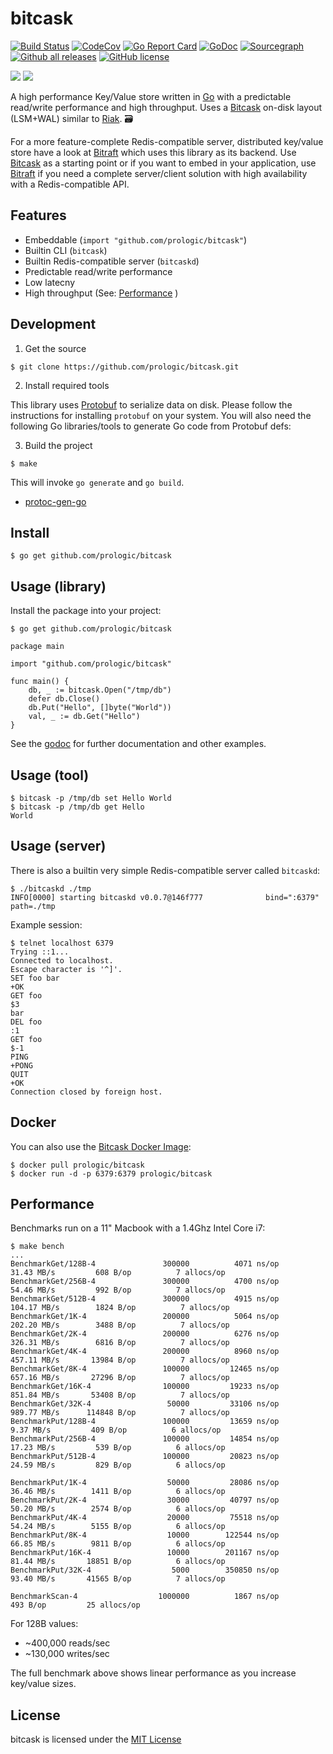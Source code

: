 # bitcask

[![Build Status](https://cloud.drone.io/api/badges/prologic/bitcask/status.svg)](https://cloud.drone.io/prologic/bitcask)
[![CodeCov](https://codecov.io/gh/prologic/bitcask/branch/master/graph/badge.svg)](https://codecov.io/gh/prologic/bitcask)
[![Go Report Card](https://goreportcard.com/badge/prologic/bitcask)](https://goreportcard.com/report/prologic/bitcask)
[![GoDoc](https://godoc.org/github.com/prologic/bitcask?status.svg)](https://godoc.org/github.com/prologic/bitcask) 
[![Sourcegraph](https://sourcegraph.com/github.com/prologic/bitcask/-/badge.svg)](https://sourcegraph.com/github.com/prologic/bitcask?badge)
[![Github all releases](https://img.shields.io/github/downloads/prologic/bitcask/total.svg)](https://github.com/prologic/bitcask/releases)
[![GitHub license](https://img.shields.io/github/license/prologic/bitcask.svg)](https://github.com/prologic/bitcask)

[![](https://images.microbadger.com/badges/version/prologic/bitcask.svg)](https://microbadger.com/images/prologic/bitcask)
[![](https://images.microbadger.com/badges/image/prologic/bitcask.svg)](https://microbadger.com/images/prologic/bitcask)

A high performance Key/Value store written in [Go](https://golang.org) with a predictable read/write performance and high throughput. Uses a [Bitcask](https://en.wikipedia.org/wiki/Bitcask) on-disk layout (LSM+WAL) similar to [Riak](https://riak.com/). 🗃️

For a more feature-complete Redis-compatible server, distributed key/value store have a look at [Bitraft](https://github.com/prologic/bitraft) which uses this library as its backend. Use [Bitcask](https://github.com/prologic/bitcask) as a starting point or if you want to embed in your application, use [Bitraft](https://github.com/prologic/bitraft) if you need a complete server/client solution with high availability with a Redis-compatible API.

## Features

* Embeddable (`import "github.com/prologic/bitcask"`)
* Builtin CLI (`bitcask`)
* Builtin Redis-compatible server (`bitcaskd`)
* Predictable read/write performance
* Low latecny
* High throughput (See: [Performance](README.md#Performance) )

## Development

1. Get the source

```#!bash
$ git clone https://github.com/prologic/bitcask.git
```

2. Install required tools

This library uses [Protobuf](https://github.com/protocolbuffers/protobuf) to serialize data on disk. Please follow the
instructions for installing `protobuf` on your system. You will also need the
following Go libraries/tools to generate Go code from Protobuf defs:

3. Build the project

```#!bash
$ make
```

This will invoke `go generate` and `go build`.

- [protoc-gen-go](https://github.com/golang/protobuf)

## Install

```#!bash
$ go get github.com/prologic/bitcask
```

## Usage (library)

Install the package into your project:

```#!bash
$ go get github.com/prologic/bitcask
```

```#!go
package main

import "github.com/prologic/bitcask"

func main() {
    db, _ := bitcask.Open("/tmp/db")
    defer db.Close()
    db.Put("Hello", []byte("World"))
    val, _ := db.Get("Hello")
}
```

See the [godoc](https://godoc.org/github.com/prologic/bitcask) for further
documentation and other examples.

## Usage (tool)

```#!bash
$ bitcask -p /tmp/db set Hello World
$ bitcask -p /tmp/db get Hello
World
```

## Usage (server)

There is also a builtin very  simple Redis-compatible server called `bitcaskd`:

```#!bash
$ ./bitcaskd ./tmp
INFO[0000] starting bitcaskd v0.0.7@146f777              bind=":6379" path=./tmp
```

Example session:

```
$ telnet localhost 6379
Trying ::1...
Connected to localhost.
Escape character is '^]'.
SET foo bar
+OK
GET foo
$3
bar
DEL foo
:1
GET foo
$-1
PING
+PONG
QUIT
+OK
Connection closed by foreign host.
```

## Docker

You can also use the [Bitcask Docker Image](https://cloud.docker.com/u/prologic/repository/docker/prologic/bitcask):

```#!bash
$ docker pull prologic/bitcask
$ docker run -d -p 6379:6379 prologic/bitcask
```

## Performance

Benchmarks run on a 11" Macbook with a 1.4Ghz Intel Core i7:

```
$ make bench
...
BenchmarkGet/128B-4         	  300000	      4071 ns/op	  31.43 MB/s	     608 B/op	       7 allocs/op
BenchmarkGet/256B-4         	  300000	      4700 ns/op	  54.46 MB/s	     992 B/op	       7 allocs/op
BenchmarkGet/512B-4         	  300000	      4915 ns/op	 104.17 MB/s	    1824 B/op	       7 allocs/op
BenchmarkGet/1K-4           	  200000	      5064 ns/op	 202.20 MB/s	    3488 B/op	       7 allocs/op
BenchmarkGet/2K-4           	  200000	      6276 ns/op	 326.31 MB/s	    6816 B/op	       7 allocs/op
BenchmarkGet/4K-4           	  200000	      8960 ns/op	 457.11 MB/s	   13984 B/op	       7 allocs/op
BenchmarkGet/8K-4           	  100000	     12465 ns/op	 657.16 MB/s	   27296 B/op	       7 allocs/op
BenchmarkGet/16K-4          	  100000	     19233 ns/op	 851.84 MB/s	   53408 B/op	       7 allocs/op
BenchmarkGet/32K-4          	   50000	     33106 ns/op	 989.77 MB/s	  114848 B/op	       7 allocs/op
BenchmarkPut/128B-4         	  100000	     13659 ns/op	   9.37 MB/s	     409 B/op	       6 allocs/op
BenchmarkPut/256B-4         	  100000	     14854 ns/op	  17.23 MB/s	     539 B/op	       6 allocs/op
BenchmarkPut/512B-4         	  100000	     20823 ns/op	  24.59 MB/s	     829 B/op	       6 allocs/op

BenchmarkPut/1K-4           	   50000	     28086 ns/op	  36.46 MB/s	    1411 B/op	       6 allocs/op
BenchmarkPut/2K-4           	   30000	     40797 ns/op	  50.20 MB/s	    2574 B/op	       6 allocs/op
BenchmarkPut/4K-4           	   20000	     75518 ns/op	  54.24 MB/s	    5155 B/op	       6 allocs/op
BenchmarkPut/8K-4           	   10000	    122544 ns/op	  66.85 MB/s	    9811 B/op	       6 allocs/op
BenchmarkPut/16K-4          	   10000	    201167 ns/op	  81.44 MB/s	   18851 B/op	       6 allocs/op
BenchmarkPut/32K-4          	    5000	    350850 ns/op	  93.40 MB/s	   41565 B/op	       7 allocs/op

BenchmarkScan-4             	 1000000	      1867 ns/op	     493 B/op	      25 allocs/op
```

For 128B values:

* ~400,000 reads/sec
* ~130,000 writes/sec

The full benchmark above shows linear performance as you increase key/value sizes.

## License

bitcask is licensed under the [MIT License](https://github.com/prologic/bitcask/blob/master/LICENSE)
